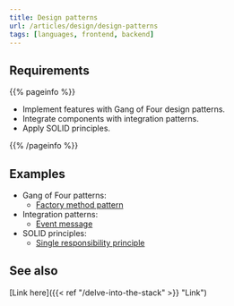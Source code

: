 ```yaml
---
title: Design patterns
url: /articles/design/design-patterns
tags: [languages, frontend, backend]
---
```


## Requirements

{{% pageinfo %}}

* Implement features with Gang of Four design patterns.
* Integrate components with integration patterns.
* Apply SOLID principles.

{{% /pageinfo %}}

## Examples

* Gang of Four patterns:
  * [Factory method pattern](https://en.wikipedia.org/wiki/Factory_method_pattern)
* Integration patterns:
  * [Event message](https://www.enterpriseintegrationpatterns.com/patterns/messaging/EventMessage.html)
* SOLID principles:
  * [Single responsibility principle](https://en.wikipedia.org/wiki/Single_responsibility_principle)

## See also

[Link here]({{< ref "/delve-into-the-stack" >}} "Link")
